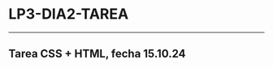 
# LP3-DIA2-TAREA
--------------------------------------------------------------------
## Tarea CSS + HTML, fecha 15.10.24
